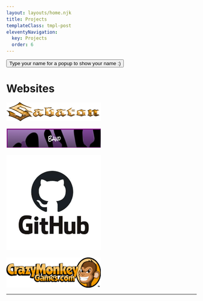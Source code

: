 ```yaml
---
layout: layouts/home.njk
title: Projects
templateClass: tmpl-post
eleventyNavigation:
  key: Projects
  order: 6
---
```

<p position="center"><button onclick="AlertName()">Type your name for a popup to show your name :)</button></p>

<div class="text-center">
        <h1>Websites</h1>
</div>
<div>
 <row>
    <div class="col-sm-3">
        <a href="https://murr88.github.io/band-website/" target="_blank"><img src="/img/Sabaton-logo.png" style="width: 250px;height: 50px;" alt="My tribute to Sabaton."></a>
    </div>
    <br>
    <div class="col-sm-3">
        <a href="https://murr88.github.io/punk-rock-bands/" target="_blank"><img src="/img/Punk-Rock-Bands.png" style="width: 250px;height: 50px;" alt="My Punk Rock Bands Website."></a>
    </div>
    <br>
    <div class="col-sm-3">
        <a href="https://github.com/Murr88" target="_blank"><img src="/img/Github-logo.png" style="width: 250px;height: 250px;" alt="My Github Profile."></a>
    </div>
    <div class="col-sm-3">
    <br>
    <a href="https://murr88.github.io/Flash-games" target="_blank"><img src="/img/cmg-logo.png" style="width: 250px;height: 80px;" alt="My own Flash games website, games from Crazy Monkey Games"></a>
    </div>
</div>
<hr>
<br>